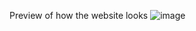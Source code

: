 Preview of how the website looks
![image](https://github.com/Jigar18/movieDemo/assets/113711216/9a63540b-eb0f-4bd8-88e0-5c395c1dd3d7)
